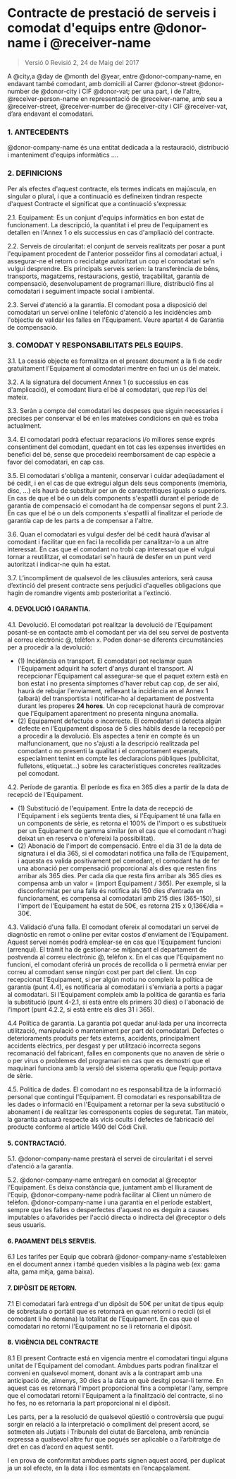 Contracte de prestació de serveis i comodat d'equips entre @donor-name i @receiver-name
================================================================================================

> Versió 0 Revisió 2, 24 de Maig del 2017

A @city,a @day de @month del @year, entre @donor-company-name, en endavant també comodant, amb domicili al Carrer @donor-street @donor-number de @donor-city i CIF @donor-vat; per una part, i de l'altre, @receiver-person-name en representació de @receiver-name, amb seu a @receiver-street, @receiver-number de @receiver-city i  CIF @receiver-vat, d’ara endavant el comodatari.

### 1. ANTECEDENTS

@donor-company-name és una entitat dedicada a la restauració, distribució i manteniment d'equips informàtics ....


### 2. DEFINICIONS
Per als efectes d'aquest contracte, els termes indicats en majúscula, en singular o plural, i que a continuació es defineixen tindran respecte d'aquest Contracte el significat que a continuació s'expressa:

2.1. Equipament: Es un conjunt d'equips informàtics en bon estat de funcionament. La descripció, la quantitat i el preu de l'equipament es detallen en l'Annex 1 o els successius en cas d'ampliació del contracte. 

2.2. Serveis de circularitat: el conjunt de serveis realitzats per posar a punt l'equipament procedent de l'anterior posseïdor fins al comodatari actual, i assegurar-ne el retorn o reciclatge autoritzat un cop el comodatari se'n vulgui desprendre. Els principals serveis serien: la transferència de béns, transports, magatzems, restauracions, gestió, traçabilitat, garantía de compensació, desenvolupament de programari lliure, distribució fins al comodatari i seguiment impacte social i ambiental. 

2.3. Servei d'atenció a la garantia. El comodant posa a disposició del comodatari un servei online i telefònic d'atenció a les incidències amb l'objectiu de validar les falles en l'Equipament. Veure apartat 4 de Garantia de compensació.

### 3. COMODAT Y RESPONSABILITATS PELS EQUIPS.

3.1. La cessió objecte es formalitza en el present document a la fi de cedir gratuïtament l'Equipament al comodatari mentre en faci un ús del mateix.

3.2. A la signatura del document Annex 1 (o successius en cas d'amplicació), el comodant lliura el bé al comodatari, que rep l’ús del mateix. 

3.3. Seràn a compte del comodatari les despeses que siguin necessaries i precises per conservar el bé en les mateixes condicions en què es troba actualment.

3.4. El comodatari podrà efectuar reparacions i/o millores sense exprés consentiment del comodant, quedant en tot cas les expenses invertides en benefici del bé, sense que procedeixi reemborsament de cap espècie a favor del comodatari, en cap cas.

3.5. El comodatari s'obliga a mantenir, conservar i cuidar adeqüadament el bé cedit, i en el cas de que extregui algun dels seus components (memòria, disc, ...) els haurà de substituir per un de caracterítiques iguals o superiors. En cas de que el bé o un dels components s'espatlli durant el període de garantia de compensació el comodant ha de compensar segons el punt 2.3. En cas que el bé o un dels components s'espatlli al finalitzar el període de garantía cap de les parts a de compensar a l'altre.

3.6. Quan el comodatari es vulgui desfer del bé cedit haurà d’avisar al comodant i facilitar que en faci la recollida per canalitzar-lo a un altre interessat. En cas que el comodant no trobi cap interessat que el vulgui tornar a reutilitzar, el comodatari se'n haurà de desfer en un punt verd autoritzat i indicar-ne quin ha estat. 

3.7. L’incompliment de qualsevol de les clàusules anteriors, serà causa d’extinció del present contracte sens perjudici d'aquelles obligacions que hagin de romandre vigents amb posterioritat a l'extinció.

#### 4. DEVOLUCIÓ I GARANTIA.

4.1. Devolució. El comodatari pot realitzar la devolució de l'Equipament posant-se en contacte amb el comodant per via del seu servei de postventa al correu electrònic @, telèfon x.  Poden donar-se diferents circumstàncies per a procedir a la devolució:
* (1) Incidència en transport. El comodatari pot reclamar quan l'Equipament adquirit ha sofert d'anys durant el transport. Al recepcionar l'Equipament cal assegurar-se que el paquet extern està en bon estat i no presenta símptomes d'haver rebut cap cop, de ser així, haurà de rebujar l'enviament, reflexant la incidència en el Annex 1 (albarà) del transportista i notificar-ho al departament de postventa durant les properes **24 hores**. Un cop recepcionat haurà de comprovar que l'Equipament aparentment no presenta ninguna anomalia.
* (2) Equipament defectuòs o incorrecte. El comodatari si detecta algún defecte en l'Equipament disposa de 5 dies hábils desde la recepció per a procedir a la devolució. Els aspectes a tenir en compte és un malfuncionament, que no s'ajusti a la descripció realitzada pel comodant o no presenti la qualitat i el comportament esperats, especialment tenint en compte les declaracions públiques (publicitat, fulletons, etiquetat...) sobre les característiques concretes realitzades pel comodant. 

4.2. Període de garantia. El període es fixa en 365 dies a partir de la data de recepció de l'Equipament. 
* (1) Substitució de l'equipament. Entre la data de recepció de l'Equipament i els següents trenta dies, si l'Equipament té una falla en un components de sèrie, es retorna el 100% de l'import o es substitueix per un Equipament de gamma similar (en el cas que el comodant n'hagi deixat un en reserva o n'ofereixi la possibilitat). 
* (2) Abonació de l'import de compensació. Entre el dia 31 de la data de signatura i el dia 365, si el comodatari notifica una falla de l'Equipament, i aquesta es valida positivament pel comodant, el comodant ha de fer una abonació per compensació proporcional als dies que resten fins arribar als 365 dies. Per cada dia que resta fins arribar als 365 dies es compensa amb un valor = (import Equipament / 365). Per exemple, si la disconformitat per una falla és notifica als 150 dies d’entrada en funcionament, es compensa al comodatari amb 215 dies (365-150), si l'import de l'Equipament ha estat de 50€, es retorna 215 x 0,136€/dia = 30€. 

4.3. Validació d'una falla. El comodant ofereix al comodatari un servei de diagnòstic en remot o online per evitar costos d'enviament de l'Equipament. Aquest servei només podrà emplear-se en cas que l'Equipament funcioni (arrenqui). El tràmit ha de gestionar-se mitjançant el departament de postvenda al correu electrònic @, telèfon x. En el cas que l'Equipament no funcioni, el comodant oferirá un procés de recollida o li permetrá enviar per correu al comodant sense ningún cost per part del client. Un cop recepcionat l'Equipament, si per algún motiu no compleix la política de garantía (punt 4.4), es notificaria al comodatari i s'enviaria a ports a pagar al comodatari. Si l'Equipament compleix amb la política de garantia es faria la substitució (punt 4-2.1, si està entre els primers 30 dies) o l'abonació de l'import (punt 4.2.2, si està entre els dies 31 i 365).

4.4 Política de garantia. La garantia pot quedar anul·lada per una incorrecta utilització, manipulació o manteniment per part del comodatari. Defectes o deterioraments produits per fets externs, accidents, principalment accidents elèctrics, per desgast y per utilització incorrecta segons recomanació del fabricant, falles en components que no anaven de sèrie o o per virus o problemes del programari en cas que es demostri que el maquinari funciona amb la versió del sistema operatiu que l’equip portava de sèrie. 

4.5. Política de dades. El comodant no es responsabilitza de la informació personal que contingui l'Equipament. El comodatari es responsabilitza de les dades o informació en l'Equipament a retornar per la seva substitució o abonament i de realitzar les corresponents copies de seguretat. Tan mateix, la garantia actuarà respecte als vicis ocults i defectes de fabricació del producte conforme al artícle 1490 del Códi Civil.

#### 5. CONTRACTACIÓ.

5.1. @donor-company-name prestarà el servei de circularitat i el servei d'atenció a la garantia.

5.2. @donor-company-name entregará en comodat al @receptor l'Equipament. Es deixa constància que, juntament amb el lliurament de l'Equip, @donor-company-name podrà facilitar al Client un número de telèfon. @donor-company-name i una garantia en el període establert, sempre que les falles o desperfectes d'aquest no es deguin a causes imputables o afavorides per l'acció directa o indirecta del @receptor o dels seus usuaris. 

#### 6. PAGAMENT DELS SERVEIS.

6.1 Les tarifes per Equip que cobrarà @donor-company-name s'estableixen en el document annex i també queden visibles a la pàgina web (ex: gama alta, gama mitja, gama baixa).

#### 7. DIPÒSIT DE RETORN. 

7.1 El comodatari farà entrega d'un dipòsit de 50€ per unitat de tipus equip de sobretaula o portàtil que es retornarà en quan retorni o recicli (si el comodant li ho demana) la totalitat de l'Equipament. En cas que el comodatari no retorni l'Equipament no se li retornaria el dipòsit. 

#### 8. VIGÈNCIA DEL CONTRACTE

8.1 El present Contracte está en vigencia mentre el comodatari tingui alguna unitat de l'Equipament del comodant. Ambdues parts podran finalitzar el conveni en qualsevol moment, donant avís a la contrapart amb una anticipació de, almenys, 30 dies a la data en què desitgi posar-li terme. En aquest cas es retornarà l'import proporcional fins a completar l'any, sempre que el comodatari retorni l'Equipament a la finalització del contracte, si no ho fes, no es retornaria la part proporcional ni el dipòsit.

Les parts, per a la resolució de qualsevol qüestió o controvèrsia que pugui sorgir en relació a la interpretació o compliment del present acord, se sotmeten als Jutjats i Tribunals del ciutat de Barcelona, amb renúncia expressa a qualsevol altre fur que pogués ser aplicable o a l’arbitratge de dret en cas d’acord en aquest sentit.

I en prova de conformitat ambdues parts signen aquest acord, per duplicat ja un sol efecte, en la data i lloc esmentats en l’encapçalament.



